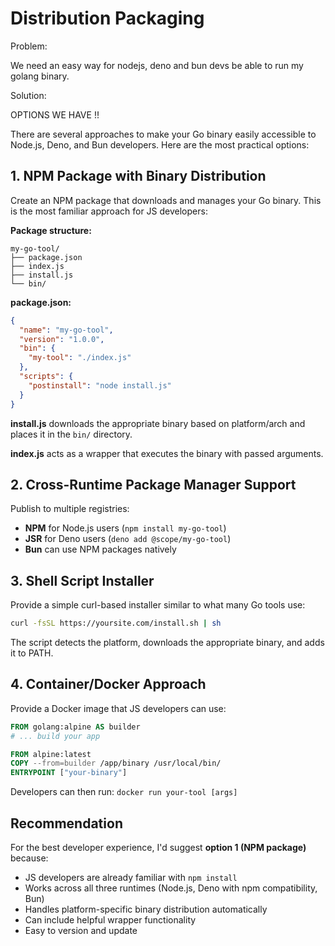 # Distribution Packaging

Problem:

We need an easy way for nodejs, deno and bun devs be able to run my golang binary.

Solution:

OPTIONS WE HAVE !!

There are several approaches to make your Go binary easily accessible to Node.js, Deno, and Bun developers. Here are the most practical options:

## 1. NPM Package with Binary Distribution

Create an NPM package that downloads and manages your Go binary. This is the most familiar approach for JS developers:

**Package structure:**
```
my-go-tool/
├── package.json
├── index.js
├── install.js
└── bin/
```

**package.json:**
```json
{
  "name": "my-go-tool",
  "version": "1.0.0",
  "bin": {
    "my-tool": "./index.js"
  },
  "scripts": {
    "postinstall": "node install.js"
  }
}
```

**install.js** downloads the appropriate binary based on platform/arch and places it in the `bin/` directory.

**index.js** acts as a wrapper that executes the binary with passed arguments.

## 2. Cross-Runtime Package Manager Support

Publish to multiple registries:
- **NPM** for Node.js users (`npm install my-go-tool`)
- **JSR** for Deno users (`deno add @scope/my-go-tool`)
- **Bun** can use NPM packages natively

## 3. Shell Script Installer

Provide a simple curl-based installer similar to what many Go tools use:

```bash
curl -fsSL https://yoursite.com/install.sh | sh
```

The script detects the platform, downloads the appropriate binary, and adds it to PATH.

## 4. Container/Docker Approach

Provide a Docker image that JS developers can use:

```dockerfile
FROM golang:alpine AS builder
# ... build your app

FROM alpine:latest
COPY --from=builder /app/binary /usr/local/bin/
ENTRYPOINT ["your-binary"]
```

Developers can then run: `docker run your-tool [args]`

## Recommendation

For the best developer experience, I'd suggest **option 1 (NPM package)** because:

- JS developers are already familiar with `npm install`
- Works across all three runtimes (Node.js, Deno with npm compatibility, Bun)
- Handles platform-specific binary distribution automatically
- Can include helpful wrapper functionality
- Easy to version and update

